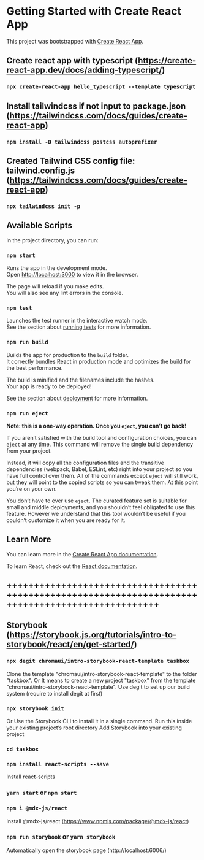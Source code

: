 # Getting Started with Create React App

This project was bootstrapped with [Create React App](https://github.com/facebook/create-react-app).

## Create react app with typescript (https://create-react-app.dev/docs/adding-typescript/)
### `npx create-react-app hello_typescript --template typescript`

## Install tailwindcss if not input to package.json (https://tailwindcss.com/docs/guides/create-react-app)
### `npm install -D tailwindcss postcss autoprefixer`

## Created Tailwind CSS config file: tailwind.config.js (https://tailwindcss.com/docs/guides/create-react-app)
### `npx tailwindcss init -p`

## Available Scripts

In the project directory, you can run:

### `npm start`

Runs the app in the development mode.\
Open [http://localhost:3000](http://localhost:3000) to view it in the browser.

The page will reload if you make edits.\
You will also see any lint errors in the console.

### `npm test`

Launches the test runner in the interactive watch mode.\
See the section about [running tests](https://facebook.github.io/create-react-app/docs/running-tests) for more information.

### `npm run build`

Builds the app for production to the `build` folder.\
It correctly bundles React in production mode and optimizes the build for the best performance.

The build is minified and the filenames include the hashes.\
Your app is ready to be deployed!

See the section about [deployment](https://facebook.github.io/create-react-app/docs/deployment) for more information.

### `npm run eject`

**Note: this is a one-way operation. Once you `eject`, you can’t go back!**

If you aren’t satisfied with the build tool and configuration choices, you can `eject` at any time. This command will remove the single build dependency from your project.

Instead, it will copy all the configuration files and the transitive dependencies (webpack, Babel, ESLint, etc) right into your project so you have full control over them. All of the commands except `eject` will still work, but they will point to the copied scripts so you can tweak them. At this point you’re on your own.

You don’t have to ever use `eject`. The curated feature set is suitable for small and middle deployments, and you shouldn’t feel obligated to use this feature. However we understand that this tool wouldn’t be useful if you couldn’t customize it when you are ready for it.

## Learn More

You can learn more in the [Create React App documentation](https://facebook.github.io/create-react-app/docs/getting-started).

To learn React, check out the [React documentation](https://reactjs.org/).

## ++++++++++++++++++++++++++++++++++++++++++++++++++++++++++++++++++++++++++++++++++++++++++++++++++

## Storybook (https://storybook.js.org/tutorials/intro-to-storybook/react/en/get-started/)

### `npx degit chromaui/intro-storybook-react-template taskbox`
Clone the template "chromaui/intro-storybook-react-template" to the folder "taskbox". Or It means to create a new project "taskbox" from the template "chromaui/intro-storybook-react-template".
Use degit to set up our build system (require to install degit at first)

### `npx storybook init`
Or Use the Storybook CLI to install it in a single command. Run this inside your existing project’s root directory
Add Storybook into your existing project

### `cd taskbox`

### `npm install react-scripts --save`
Install react-scripts

### `yarn start` or `npm start`
### `npm i @mdx-js/react`
Install @mdx-js/react (https://www.npmjs.com/package/@mdx-js/react)

### `npm run storybook` or `yarn storybook`
Automatically open the storybook page (http://localhost:6006/)